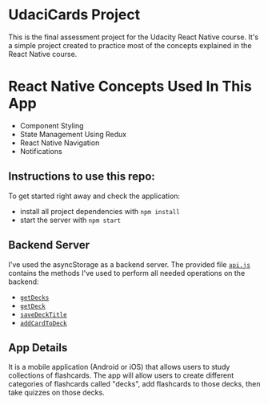 # UdaciCards Project

This is the final assessment project for the Udacity React Native course. 
It's a simple project created to practice most of the concepts explained in the React Native course.


# React Native Concepts Used In This App

* Component Styling
* State Management Using Redux
* React Native Navigation
* Notifications


## Instructions to use this repo:

To get started right away and check the application:

* install all project dependencies with `npm install`
* start the server with `npm start`


## Backend Server

I've used the asyncStorage as a backend server. The provided file [`api.js`](utils/api.js) contains the methods I've used to perform all needed operations on the backend:

* [`getDecks`](#getDecks)
* [`getDeck`](#getDeck)
* [`saveDeckTitle`](#saveDeckTitle)
* [`addCardToDeck`](#addCardToDeck)

## App Details

It is a mobile application (Android or iOS) that allows users to study collections of flashcards. 
The app will allow users to create different categories of flashcards called "decks", add flashcards to those decks, then take quizzes on those decks.
